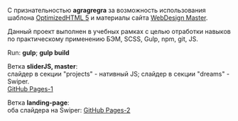 <p>С признательностью <strong>agragregra</strong> за возможность использования шаблона <a href="https://github.com/agragregra/OptimizedHTML-5">OptimizedHTML 5</a> и материалы сайта <a href="https://webdesign-master.ru/">WebDesign Master</a>.</p>
<p>Данный проект выполнен в учебных рамках с целью отработки навыков по практическому применению БЭМ, SCSS, Gulp, npm, git, JS.</p>
<p>Run: <strong>gulp</strong>; <strong>gulp build</strong></p>

<p>Ветка <b>sliderJS, master</b>:<br>слайдер в секции "projects"  - нативный JS; слайдер в секции "dreams"  - Swiper.<br><a href="https://saals.github.io/rdp-dist-sliderJS/">GitHub Pages-1</a></p>

<p>Ветка <b>landing-page</b>:<br>оба слайдера на Swiper: <a href="https://saals.github.io/rdp-dist/">GitHub Pages-2</a></p>
